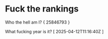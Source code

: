 # Fuck the rankings

Who the hell am I?
{ 25846793 }

What fucking year is it?
[ 2025-04-12T11:16:40Z ]
